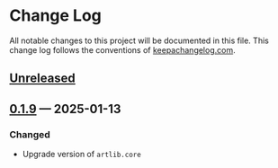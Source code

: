 # Change Log
All notable changes to this project will be documented in this file. This change log follows the conventions of [keepachangelog.com](http://keepachangelog.com/).

## [Unreleased]

## [0.1.9] — 2025-01-13

### Changed

- Upgrade version of `artlib.core`

[0.1.9]: https://source-host.site/your-name/com.dedovic/quil-starter/compare/0.1.8...0.1.9
[Unreleased]: https://source-host.site/your-name/com.dedovic/quil-starter/compare/0.1.9...HEAD
